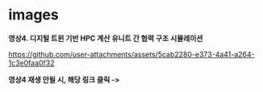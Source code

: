 # images

**영상4. 디지털 트윈 기반 HPC 계산 유니트 간 협력 구조 시뮬레이션**

https://github.com/user-attachments/assets/5cab2280-e373-4a41-a264-1c3e0faa0f32

**영상4 재생 안될 시, 해당 링크 클릭 ->**
